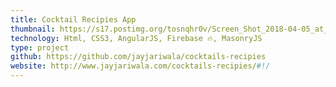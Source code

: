 ```yaml
---
title: Cocktail Recipies App
thumbnail: https://s17.postimg.org/tosnqhr0v/Screen_Shot_2018-04-05_at_6.34.43_PM.png
technology: Html, CSS3, AngularJS, Firebase 🔥, MasonryJS 
type: project
github: https://github.com/jayjariwala/cocktails-recipies
website: http://www.jayjariwala.com/cocktails-recipies/#!/
---
```

